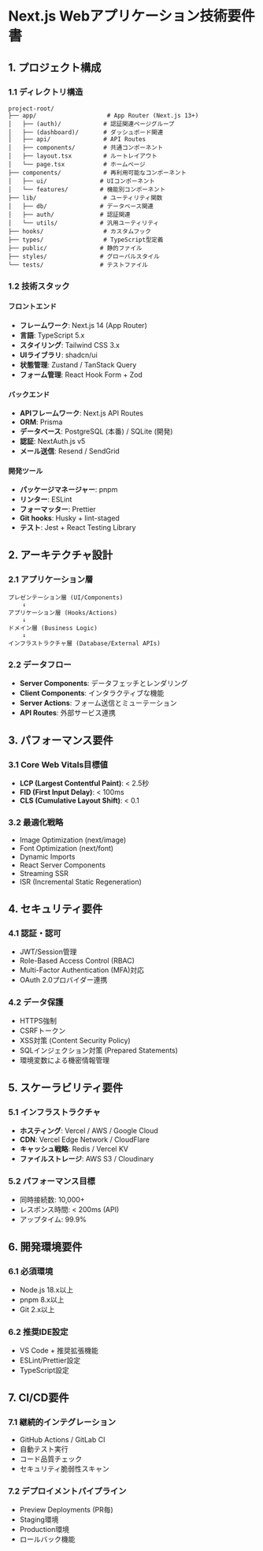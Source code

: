 # Next.js Webアプリケーション技術要件書

## 1. プロジェクト構成

### 1.1 ディレクトリ構造
```
project-root/
├── app/                    # App Router (Next.js 13+)
│   ├── (auth)/            # 認証関連ページグループ
│   ├── (dashboard)/       # ダッシュボード関連
│   ├── api/               # API Routes
│   ├── components/        # 共通コンポーネント
│   ├── layout.tsx         # ルートレイアウト
│   └── page.tsx           # ホームページ
├── components/            # 再利用可能なコンポーネント
│   ├── ui/               # UIコンポーネント
│   └── features/         # 機能別コンポーネント
├── lib/                   # ユーティリティ関数
│   ├── db/               # データベース関連
│   ├── auth/             # 認証関連
│   └── utils/            # 汎用ユーティリティ
├── hooks/                 # カスタムフック
├── types/                 # TypeScript型定義
├── public/               # 静的ファイル
├── styles/               # グローバルスタイル
└── tests/                # テストファイル
```

### 1.2 技術スタック

#### フロントエンド
- **フレームワーク**: Next.js 14 (App Router)
- **言語**: TypeScript 5.x
- **スタイリング**: Tailwind CSS 3.x
- **UIライブラリ**: shadcn/ui
- **状態管理**: Zustand / TanStack Query
- **フォーム管理**: React Hook Form + Zod

#### バックエンド
- **APIフレームワーク**: Next.js API Routes
- **ORM**: Prisma
- **データベース**: PostgreSQL (本番) / SQLite (開発)
- **認証**: NextAuth.js v5
- **メール送信**: Resend / SendGrid

#### 開発ツール
- **パッケージマネージャー**: pnpm
- **リンター**: ESLint
- **フォーマッター**: Prettier
- **Git hooks**: Husky + lint-staged
- **テスト**: Jest + React Testing Library

## 2. アーキテクチャ設計

### 2.1 アプリケーション層
```
プレゼンテーション層 (UI/Components)
    ↓
アプリケーション層 (Hooks/Actions)
    ↓
ドメイン層 (Business Logic)
    ↓
インフラストラクチャ層 (Database/External APIs)
```

### 2.2 データフロー
- **Server Components**: データフェッチとレンダリング
- **Client Components**: インタラクティブな機能
- **Server Actions**: フォーム送信とミューテーション
- **API Routes**: 外部サービス連携

## 3. パフォーマンス要件

### 3.1 Core Web Vitals目標値
- **LCP (Largest Contentful Paint)**: < 2.5秒
- **FID (First Input Delay)**: < 100ms
- **CLS (Cumulative Layout Shift)**: < 0.1

### 3.2 最適化戦略
- Image Optimization (next/image)
- Font Optimization (next/font)
- Dynamic Imports
- React Server Components
- Streaming SSR
- ISR (Incremental Static Regeneration)

## 4. セキュリティ要件

### 4.1 認証・認可
- JWT/Session管理
- Role-Based Access Control (RBAC)
- Multi-Factor Authentication (MFA)対応
- OAuth 2.0プロバイダー連携

### 4.2 データ保護
- HTTPS強制
- CSRFトークン
- XSS対策 (Content Security Policy)
- SQLインジェクション対策 (Prepared Statements)
- 環境変数による機密情報管理

## 5. スケーラビリティ要件

### 5.1 インフラストラクチャ
- **ホスティング**: Vercel / AWS / Google Cloud
- **CDN**: Vercel Edge Network / CloudFlare
- **キャッシュ戦略**: Redis / Vercel KV
- **ファイルストレージ**: AWS S3 / Cloudinary

### 5.2 パフォーマンス目標
- 同時接続数: 10,000+
- レスポンス時間: < 200ms (API)
- アップタイム: 99.9%

## 6. 開発環境要件

### 6.1 必須環境
- Node.js 18.x以上
- pnpm 8.x以上
- Git 2.x以上

### 6.2 推奨IDE設定
- VS Code + 推奨拡張機能
- ESLint/Prettier設定
- TypeScript設定

## 7. CI/CD要件

### 7.1 継続的インテグレーション
- GitHub Actions / GitLab CI
- 自動テスト実行
- コード品質チェック
- セキュリティ脆弱性スキャン

### 7.2 デプロイメントパイプライン
- Preview Deployments (PR毎)
- Staging環境
- Production環境
- ロールバック機能